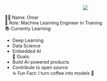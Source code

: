 <p align="center">
  <img src="https://capsule-render.vercel.app/api?type=waving&height=200&text=Welcome%20To%20My%20Profile!%20🚀&fontAlign=50&fontAlignY=40&color=gradient&animation=twinkling"/>
</p>

🙋‍♂️ Name: Omar  
💼 Role: Machine Learning Engineer in Training  
📚 Currently Learning:  
  - Deep Learning  
  - Data Science  
  - Embedded AI  
🎯 Goals:  
  - Build AI-powered products  
  - Contribute to open source  
☕ Fun Fact: I turn coffee into models 🤖  

